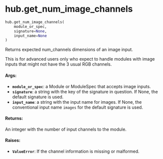 <div itemscope itemtype="http://developers.google.com/ReferenceObject">
<meta itemprop="name" content="hub.get_num_image_channels" />
<meta itemprop="path" content="stable" />
</div>

# hub.get_num_image_channels

``` python
hub.get_num_image_channels(
    module_or_spec,
    signature=None,
    input_name=None
)
```

Returns expected num_channels dimensions of an image input.

This is for advanced users only who expect to handle modules with
image inputs that might not have the 3 usual RGB channels.

#### Args:

* <b>`module_or_spec`</b>: a Module or ModuleSpec that accepts image inputs.
* <b>`signature`</b>: a string with the key of the signature in question.
    If None, the default signature is used.
* <b>`input_name`</b>: a string with the input name for images. If None, the
    conventional input name `images` for the default signature is used.


#### Returns:

An integer with the number of input channels to the module.


#### Raises:

* <b>`ValueError`</b>: If the channel information is missing or malformed.